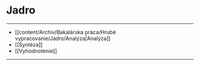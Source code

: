 # Jadro
---
- [[content/Archív/Bakalárska práca/Hrubé vypracovanie/Jadro/Analýza|Analýza]]
- [[Syntéza]]
- [[Vyhodnotenie]]
---